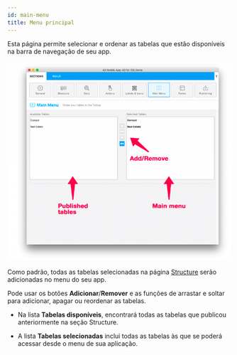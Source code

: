 ```yaml
---
id: main-menu
title: Menu principal
---
```


Esta página permite selecionar e ordenar as tabelas que estão disponíveis na barra de navegação de seu app.

![Main menu section](img/Main-menu-section-4D-for-iOS.png)

Como padrão, todas as tabelas selecionadas na página [Structure](structure.md) serão adicionadas no menu do seu app.

Pode usar os botões **Adicionar**/**Remover** e as funções de arrastar e soltar para adicionar, apagar ou reordenar as tabelas.

* Na lista **Tabelas disponíveis**, encontrará todas as tabelas que publicou anteriormente na seção Structure.

* A lista **Tabelas selecionadas** inclui todas as tabelas às que se poderá acessar desde o menu de sua aplicação.


